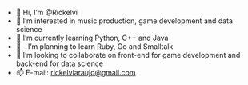 - 👋 Hi, I’m @Rickelvi
- 👀 I’m interested in music production, game development and data science
- 🌱 I’m currently learning Python, C++ and Java
- :book: - I’m planning to learn Ruby, Go and Smalltalk
- 💞️ I’m looking to collaborate on front-end for game development and back-end for data science
- 📫 E-mail: rickelviaraujo@gmail.com

<!---
Rickelvi/Rickelvi is a ✨ special ✨ repository because its `README.md` (this file) appears on your GitHub profile.
You can click the Preview link to take a look at your changes.
--->

